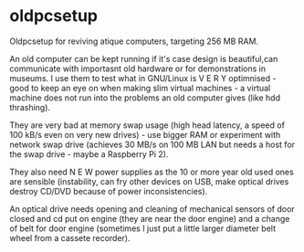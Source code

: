 # oldpcsetup
Oldpcsetup for reviving atique computers, targeting 256 MB RAM.

An old computer can be kept running if it's case design is beautiful,can communicate with importasnt old hardware or for demonstrations in museums. I use them to test what in GNU/Linux is V E R Y optimnised - good to keep an eye on when making slim virtual machines - a virtual machine does not run into the problems an old computer gives (like hdd thrashing).

They are very bad at memory swap usage (high head latency, a speed of 100 kB/s even on very new drives) - use bigger RAM or experiment with network swap drive (achieves 30 MB/s on 100 MB LAN but needs a host for the swap drive - maybe a Raspberry Pi 2).

They also need N E W power supplies as the 10 or more year old used ones are sensible (instability, can fry other devices on USB, make optical drives destroy CD/DVD because of power inconsistencies).

An optical drive needs opening and cleaning of mechanical sensors of door closed and cd put on engine (they are near the door engine) and a change of belt for door engine (sometimes I just put a little larger diameter belt wheel from a cassete recorder).
